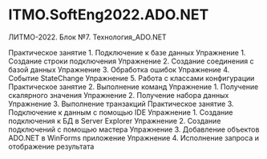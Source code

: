 # ITMO.SoftEng2022.ADO.NET
ЛИТМО-2022. Блок №7. Технология_ADO.NET

Практическое занятие 1. Подключение к базе данных
Упражнение 1. Создание строки подключения
Упражнение 2. Создание соединения с базой данных
Упражнение 3. Обработка ошибок
Упражнение 4. Событие StateChange
Упражнение 5. Работа с классами конфигурации
Практическое занятие 2. Выполнение команд
Упражнение 1. Получение скалярного значения
Упражнение 2. Получение набора данных
Упражнение 3. Выполнение транзакций
Практическое занятие 3.  Подключение к данным с помощью IDE
Упражнение 1. Создание подключения к БД в Server Explorer
Упражнение 2. Создание подключений с помощью мастера
Упражнение 3. Добавление объектов ADO.NET в WinForms приложение
Упражнение 4. Исполнение запроса и отображение результата
